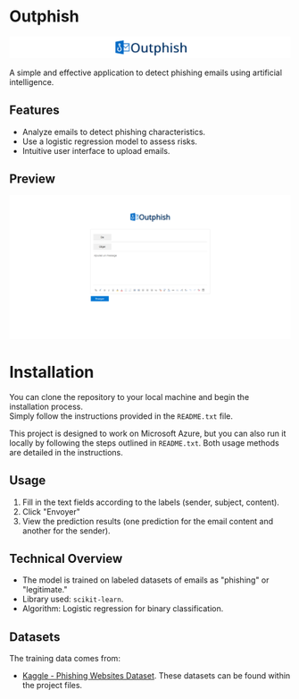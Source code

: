 # Outphish

![Banner](assets/banner.png)

A simple and effective application to detect phishing emails using artificial intelligence.

## Features
- Analyze emails to detect phishing characteristics.
- Use a logistic regression model to assess risks.
- Intuitive user interface to upload emails.

## Preview
![Preview of PhishDetector](assets/screenshot.png)

# Installation

You can clone the repository to your local machine and begin the installation process.  
Simply follow the instructions provided in the `README.txt` file.

This project is designed to work on Microsoft Azure, but you can also run it locally by following the steps outlined in `README.txt`. Both usage methods are detailed in the instructions.

## Usage
1. Fill in the text fields according to the labels (sender, subject, content).
2. Click "Envoyer"
3. View the prediction results (one prediction for the email content and another for the sender).

## Technical Overview
- The model is trained on labeled datasets of emails as "phishing" or "legitimate."
- Library used: `scikit-learn`.
- Algorithm: Logistic regression for binary classification.

## Datasets
The training data comes from:
- [Kaggle - Phishing Websites Dataset](https://www.kaggle.com/).
These datasets can be found within the project files.
